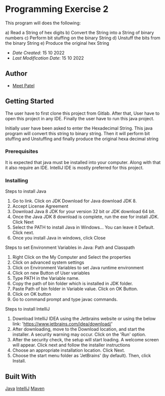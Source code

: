 
# Programming Exercise 2

This program will does the following:

a) Read a String of hex digits
b) Convert the String into a String of binary numbers
c) Perform bit stuffing on the binary String 
d) Unstuff the bits from the binary String 
e) Produce the original hex String

* *Date Created*: 15 10 2022
* *Last Modification Date*: 15 10 2022

## Author

* [Meet Patel](mt631537@dal.ca)

## Getting Started

The user have to first clone this project from Gitlab. After that, 
User have to open this project in any IDE. Finally the user have to run
this java project.

Initially user have been asked to enter the Hexadecimal String. This java program
will convert this string to binary string. Then it will perform bit stuffing 
and Unstuffing and finally produce the original hexa decimal string


### Prerequisites

It is expected that java must be installed into your computer. Along with
that it also require an IDE. IntelliJ IDE is mostly preferred for this 
project.


### Installing

Steps to install Java

1. Go to link. Click on JDK Download for Java download JDK 8.
2. Accept License Agreement
3. Download Java 8 JDK for your version 32 bit or JDK download 64 bit.
4. Once the Java JDK 8 download is complete, run the exe for install JDK. Click Next
5. Select the PATH to install Java in Windows… You can leave it Default. Click next.
6. Once you install Java in windows, click Close


Steps to set Environment Variables in Java: Path and Classpath

1. Right Click on the My Computer and Select the properties
2. Click on advanced system settings
3. Click on Environment Variables to set Java runtime environment
4. Click on new Button of User variables
5. Type PATH in the Variable name.
6. Copy the path of bin folder which is installed in JDK folder.
7. Paste Path of bin folder in Variable value. Click on OK Button.
8. Click on OK button
9. Go to command prompt and type javac commands.


Steps to install IntelliJ


1. Download IntelliJ IDEA using the Jetbrains website or using the below link:
   'https://www.jetbrains.com/idea/download/'
2. After downloading, move to the Download location, and start the installer. A security 
   warning may occur. Click on the 'Run' option.
3. After the security check, the setup will start loading. A welcome screen will appear. 
   Click next and follow the installer instructions
4. Choose an appropriate installation location. Click Next.
5. Choose the start menu folder as 'JetBrains' (by default). Then, click Install.


## Built With

[Java](https://www.java.com/en/)
[IntelliJ](https://www.jetbrains.com/idea/)
[Maven](https://maven.apache.org)
